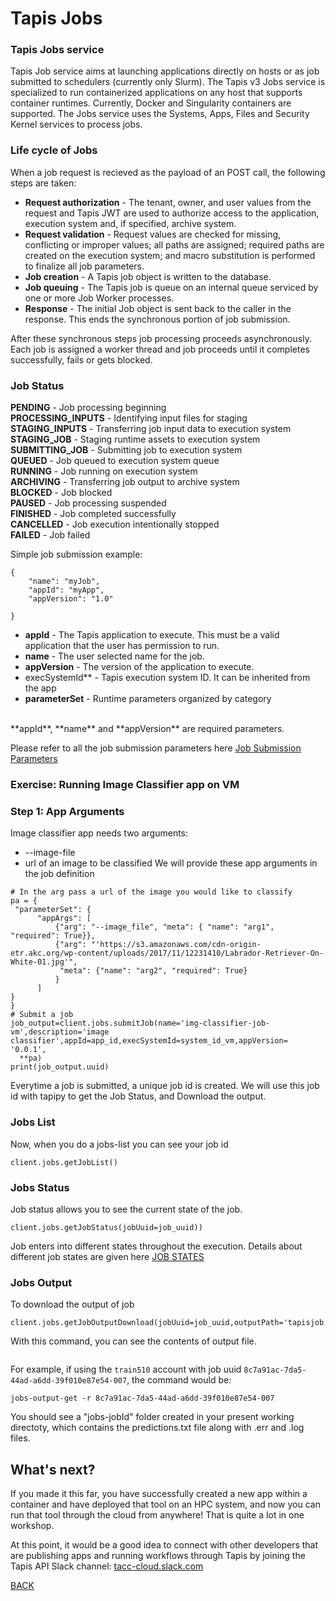 # Tapis Jobs

### Tapis Jobs service
Tapis Job service aims at launching applications directly on hosts or as job submitted to schedulers (currently only Slurm).
The Tapis v3 Jobs service is specialized to run containerized applications on any host that supports container runtimes.
Currently, Docker and Singularity containers are supported. The Jobs service uses the Systems, Apps, Files and Security Kernel services to process jobs.


### Life cycle of Jobs
When a job request is recieved as the payload of an POST call, the following steps are taken:

* **Request authorization** - The tenant, owner, and user values from the request and Tapis JWT are used to authorize access to the application, execution system and, if specified, archive system.
* **Request validation** - Request values are checked for missing, conflicting or improper values; all paths are assigned; required paths are created on the execution system; and macro substitution is performed to finalize all job parameters.
* **Job creation** - A Tapis job object is written to the database.
* **Job queuing** - The Tapis job is queue on an internal queue serviced by one or more Job Worker processes.
* **Response** - The initial Job object is sent back to the caller in the response. This ends the synchronous portion of job submission.

After these synchronous steps job processing proceeds asynchronously. Each job is assigned a worker thread and job proceeds until it completes successfully, fails or gets blocked.


### Job Status
**PENDING** - Job processing beginning <br/>
**PROCESSING_INPUTS** - Identifying input files for staging <br/>
**STAGING_INPUTS** - Transferring job input data to execution system <br/>
**STAGING_JOB** - Staging runtime assets to execution system <br/>
**SUBMITTING_JOB** - Submitting job to execution system <br/>
**QUEUED** - Job queued to execution system queue <br/>
**RUNNING** - Job running on execution system <br/>
**ARCHIVING** - Transferring job output to archive system <br/>
**BLOCKED** - Job blocked <br/>
**PAUSED** - Job processing suspended <br/>
**FINISHED** - Job completed successfully <br/>
**CANCELLED** - Job execution intentionally stopped <br/>
**FAILED** - Job failed <br/>


Simple job submission example:
```
{
    "name": "myJob",
    "appId": "myApp",
    "appVersion": "1.0"

}
```
* **appId**	- The Tapis application to execute.  This must be a valid application that the user has permission to run.
* **name**	-  The user selected name for the job.
* **appVersion** - The version of the application to execute.
* execSystemId** - Tapis execution system ID. It can be inherited from the app
* **parameterSet**	-	Runtime parameters organized by category
 <br/>
**appId**, **name** and **appVersion** are required parameters.

Please refer to all the job submission parameters here [Job Submission Parameters](https://tapis.readthedocs.io/en/latest/technical/jobs.html#the-job-submission-request)


### Exercise: Running Image Classifier app on VM

### Step 1: App Arguments

Image classifier app needs two arguments:
* --image-file
* url of an image to be classified
We will provide these app arguments in the job definition

```
# In the arg pass a url of the image you would like to classify
pa = {
 "parameterSet": {
      "appArgs": [
          {"arg": "--image_file", "meta": { "name": "arg1", "required": True}},
          {"arg": "'https://s3.amazonaws.com/cdn-origin-etr.akc.org/wp-content/uploads/2017/11/12231410/Labrador-Retriever-On-White-01.jpg'",
           "meta": {"name": "arg2", "required": True}
          }
      ]
}
}
# Submit a job
job_output=client.jobs.submitJob(name='img-classifier-job-vm',description='image classifier',appId=app_id,execSystemId=system_id_vm,appVersion= '0.0.1',
  **pa)
print(job_output.uuid)
```

Everytime a job is submitted, a unique job id is created. We will use this job id with tapipy to get the Job Status, and Download the output.


### Jobs List
Now, when you do a jobs-list you can see your job id

```
client.jobs.getJobList()

```

### Jobs Status
Job status allows you to see the current state of the job.

```
client.jobs.getJobStatus(jobUuid=job_uuid))

```

Job enters into different states throughout the execution. Details about different job states are given here [JOB STATES](https://tapis.readthedocs.io/en/latest/technical/jobs.html#job-status)


### Jobs Output
To download the output of job

```
client.jobs.getJobOutputDownload(jobUuid=job_uuid,outputPath='tapisjob.out')

```

With this command, you can see the contents of output file. <br/>
```

```

For example, if using the `train510` account with job uuid `8c7a91ac-7da5-44ad-a6dd-39f010e87e54-007`, the command would be:

```
jobs-output-get -r 8c7a91ac-7da5-44ad-a6dd-39f010e87e54-007
```

You should see a "jobs-jobId" folder created in your present working directoty, which contains the predictions.txt file along with .err and .log files.



## What's next?

If you made it this far, you have successfully created a new app within a container and have deployed that tool on an HPC system, and now you can run that tool through the cloud from anywhere!  That is quite a lot in one workshop.

At this point, it would be a good idea to connect with other developers that are publishing apps and running workflows through Tapis by joining the Tapis API Slack channel: [tacc-cloud.slack.com](https://bit.ly/2XHYJEk)

[BACK](https://tacc-cloud.github.io/gateways21-portable-computing-cloud-hpc/)


